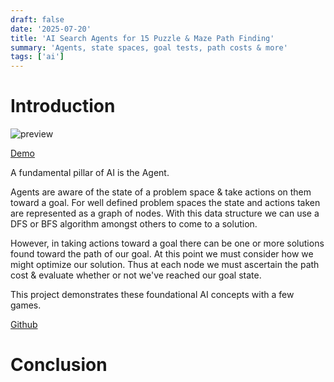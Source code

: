 ```yaml
---
draft: false
date: '2025-07-20'
title: 'AI Search Agents for 15 Puzzle & Maze Path Finding'
summary: 'Agents, state spaces, goal tests, path costs & more'
tags: ['ai']
---
```


# Introduction

<img src="/static/gifs/ai-search-agents-preview.gif" alt="preview" />

[Demo](https://ai-search-agents-619024344714.us-east1.run.app/)

A fundamental pillar of AI is the Agent.

Agents are aware of the state of a problem space & take actions on them toward a goal. For well defined problem spaces the state and actions taken are represented as a graph of nodes. With this data structure we can use a DFS or BFS algorithm amongst others to come to a solution.

However, in taking actions toward a goal there can be one or more solutions found toward the path of our goal. At this point we must consider how we might optimize our solution. Thus at each node we must ascertain the path cost & evaluate whether or not we've reached our goal state.

This project demonstrates these foundational AI concepts with a few games.

[Github](https://github.com/PrimeTimeTran/ai_search_agents)

# Conclusion
